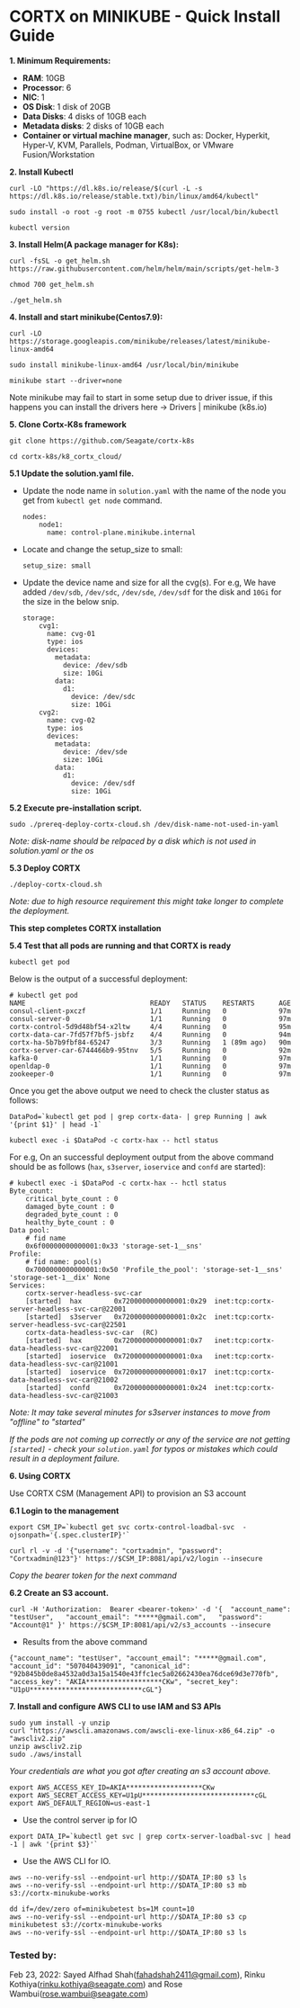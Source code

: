 # **CORTX on MINIKUBE - Quick Install Guide**

**1. Minimum Requirements:**

* **RAM**: 10GB
* **Processor**: 6
* **NIC**: 1
* **OS Disk**: 1 disk of 20GB
* **Data Disks**: 4 disks of 10GB each
* **Metadata disks**: 2 disks of 10GB each
* **Container or virtual machine manager**, such as: Docker, Hyperkit, Hyper-V, KVM, Parallels, Podman, VirtualBox, or VMware Fusion/Workstation


**2. Install Kubectl**


```
curl -LO "https://dl.k8s.io/release/$(curl -L -s https://dl.k8s.io/release/stable.txt)/bin/linux/amd64/kubectl"
```
 
```
sudo install -o root -g root -m 0755 kubectl /usr/local/bin/kubectl
```

```
kubectl version
```

**3. Install Helm(A package manager for K8s):**

```
curl -fsSL -o get_helm.sh https://raw.githubusercontent.com/helm/helm/main/scripts/get-helm-3
```

```
chmod 700 get_helm.sh
```

```
./get_helm.sh
```

**4. Install and start minikube(Centos7.9):**

```
curl -LO https://storage.googleapis.com/minikube/releases/latest/minikube-linux-amd64
```

```
sudo install minikube-linux-amd64 /usr/local/bin/minikube
```

```
minikube start --driver=none
```

Note minikube may fail to start in some setup due to driver issue, if this happens you can install the drivers here -> Drivers | minikube (k8s.io)


**5. Clone Cortx-K8s framework**

```
git clone https://github.com/Seagate/cortx-k8s
```

```
cd cortx-k8s/k8_cortx_cloud/
```

**5.1  Update the solution.yaml file.**

- Update the node name in `solution.yaml` with the name of the node you get from `kubectl get node` command. 

    ```
    nodes:
        node1:
          name: control-plane.minikube.internal

    ```

- Locate and change the setup_size to small:
    ```
    setup_size: small
    ```

- Update the device name and size for all the cvg(s). For e.g, We have added `/dev/sdb`, `/dev/sdc`, `/dev/sde`, `/dev/sdf` for the disk and `10Gi` for the size in the below snip.
 
    ```
    storage:
        cvg1:
          name: cvg-01
          type: ios
          devices:
            metadata:
              device: /dev/sdb
              size: 10Gi
            data:
              d1:
                device: /dev/sdc
                size: 10Gi
        cvg2:
          name: cvg-02
          type: ios
          devices:
            metadata:
              device: /dev/sde
              size: 10Gi
            data:
              d1:
                device: /dev/sdf
                size: 10Gi

    ```
    
**5.2 Execute pre-installation script.**

```
sudo ./prereq-deploy-cortx-cloud.sh /dev/disk-name-not-used-in-yaml 
```

*Note: disk-name should be relpaced by a disk which is not used in solution.yaml or the os*


**5.3 Deploy CORTX**

```
./deploy-cortx-cloud.sh
```

*Note: due to high resource requirement this might take longer to complete the deployment.*

**This step completes CORTX installation**

**5.4 Test that all pods are running and that CORTX is ready**

```
kubectl get pod
```

Below is the output of a successful deployment:

```
# kubectl get pod
NAME                               READY   STATUS    RESTARTS      AGE
consul-client-pxczf                1/1     Running   0             97m
consul-server-0                    1/1     Running   0             97m
cortx-control-5d9d48bf54-x2ltw     4/4     Running   0             95m
cortx-data-car-7fd57f7bf5-jsbfz    4/4     Running   0             94m
cortx-ha-5b7b9fbf84-65247          3/3     Running   1 (89m ago)   90m
cortx-server-car-6744466b9-95tnv   5/5     Running   0             92m
kafka-0                            1/1     Running   0             97m
openldap-0                         1/1     Running   0             97m
zookeeper-0                        1/1     Running   0             97m
```

Once you get the above output we need to check the cluster status as follows:

```
DataPod=`kubectl get pod | grep cortx-data- | grep Running | awk '{print $1}' | head -1`

kubectl exec -i $DataPod -c cortx-hax -- hctl status
```

For e.g, On an successful deployment output from the above command should be as follows (`hax`, `s3server`, `ioservice` and `confd` are started):

```
# kubectl exec -i $DataPod -c cortx-hax -- hctl status
Byte_count:
    critical_byte_count : 0
    damaged_byte_count : 0
    degraded_byte_count : 0
    healthy_byte_count : 0
Data pool:
    # fid name
    0x6f00000000000001:0x33 'storage-set-1__sns'
Profile:
    # fid name: pool(s)
    0x7000000000000001:0x50 'Profile_the_pool': 'storage-set-1__sns' 'storage-set-1__dix' None
Services:
    cortx-server-headless-svc-car 
    [started]  hax        0x7200000000000001:0x29  inet:tcp:cortx-server-headless-svc-car@22001
    [started]  s3server   0x7200000000000001:0x2c  inet:tcp:cortx-server-headless-svc-car@22501
    cortx-data-headless-svc-car  (RC)
    [started]  hax        0x7200000000000001:0x7   inet:tcp:cortx-data-headless-svc-car@22001
    [started]  ioservice  0x7200000000000001:0xa   inet:tcp:cortx-data-headless-svc-car@21001
    [started]  ioservice  0x7200000000000001:0x17  inet:tcp:cortx-data-headless-svc-car@21002
    [started]  confd      0x7200000000000001:0x24  inet:tcp:cortx-data-headless-svc-car@21003

```

*Note: It may take several minutes for s3server instances to move from "offline" to "started"*

*If the pods are not coming up correctly or any of the service are not getting `[started]` - check your `solution.yaml` for typos or mistakes which could result in a deployment failure.*

**6. Using CORTX**

Use CORTX CSM (Management API) to provision an S3 account

**6.1 Login to the management**

```
export CSM_IP=`kubectl get svc cortx-control-loadbal-svc  -ojsonpath='{.spec.clusterIP}'`

curl rl -v -d '{"username": "cortxadmin", "password": "Cortxadmin@123"}' https://$CSM_IP:8081/api/v2/login --insecure
```

*Copy the bearer token for the next command*

**6.2 Create an S3 account.**

```
curl -H 'Authorization:  Bearer <bearer-token>' -d '{  "account_name": "testUser",   "account_email": "*****@gmail.com",   "password": "Account@1" }' https://$CSM_IP:8081/api/v2/s3_accounts --insecure
```

- Results from the above command

```
{"account_name": "testUser", "account_email": "*****@gmail.com", "account_id": "507040439091", "canonical_id": "92b845b0de8a4532a0d3a15a1540e43ffc1ec5a02662430ea76dce69d3e770fb", "access_key": "AKIA*******************CKw", "secret_key": "U1pU****************************cGL"}
```

**7.  Install and configure AWS CLI to use IAM and S3 APIs**

```
sudo yum install -y unzip
curl "https://awscli.amazonaws.com/awscli-exe-linux-x86_64.zip" -o "awscliv2.zip"
unzip awscliv2.zip
sudo ./aws/install
```

*Your credentials are what you got after creating an s3 account above.*

```
export AWS_ACCESS_KEY_ID=AKIA*******************CKw
export AWS_SECRET_ACCESS_KEY=U1pU****************************cGL
export AWS_DEFAULT_REGION=us-east-1
```

- Use the control server ip for IO

```
export DATA_IP=`kubectl get svc | grep cortx-server-loadbal-svc | head -1 | awk '{print $3}'`
```

- Use the AWS CLI for IO. 

```
aws --no-verify-ssl --endpoint-url http://$DATA_IP:80 s3 ls
aws --no-verify-ssl --endpoint-url http://$DATA_IP:80 s3 mb s3://cortx-minukube-works

dd if=/dev/zero of=minikubetest bs=1M count=10
aws --no-verify-ssl --endpoint-url http://$DATA_IP:80 s3 cp minikubetest s3://cortx-minukube-works
aws --no-verify-ssl --endpoint-url http://$DATA_IP:80 s3 ls
```


### Tested by:

Feb 23, 2022: Sayed Alfhad Shah(fahadshah2411@gmail.com), Rinku Kothiya(rinku.kothiya@seagate.com) and Rose Wambui(rose.wambui@seagate.com)
